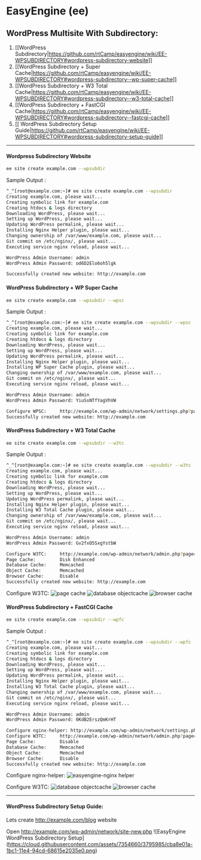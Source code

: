 # **EasyEngine (ee)**

## WordPress Multisite With Subdirectory:

1. [[WordPress Subdirectory|https://github.com/rtCamp/easyengine/wiki/EE-WPSUBDIRECTORY#wordpress-subdirectory-website]]
1. [[WordPress Subdirectory + Super Cache|https://github.com/rtCamp/easyengine/wiki/EE-WPSUBDIRECTORY#wordpress-subdirectory--wp-super-cache]]
1. [[WordPress Subdirectory + W3 Total Cache|https://github.com/rtCamp/easyengine/wiki/EE-WPSUBDIRECTORY#wordpress-subdirectory--w3-total-cache]]
1. [[WordPress Subdirectory + FastCGI Cache|https://github.com/rtCamp/easyengine/wiki/EE-WPSUBDIRECTORY#wordpress-subdirectory--fastcgi-cache]]
1. [[ WordPress Subdirectory Setup Guide|https://github.com/rtCamp/easyengine/wiki/EE-WPSUBDIRECTORY#wordpress-subdirectory-setup-guide]]

***
#### **Wordpress Subdirectory Website**
```bash
ee site create example.com --wpsubdir
```
Sample Output : 
```bash
^_^[root@example.com:~]# ee site create example.com --wpsubdir
Creating example.com, please wait...
Creating symbolic link for example.com
Creating htdocs & logs directory
Downloading WordPress, please wait...
Setting up WordPress, please wait...
Updating WordPress permalink, please wait...
Installing Nginx Helper plugin, please wait...
Changing ownership of /var/www/example.com, please wait...
Git commit on /etc/nginx/, please wait...
Executing service nginx reload, please wait...

WordPress Admin Username: admin
WordPress Admin Password: od6D2Elo6oh5lgk

Successfully created new website: http://example.com
```
#### **WordPress Subdirectory + WP Super Cache**
```bash
ee site create example.com --wpsubdir --wpsc
```
Sample Output : 
```bash
^_^[root@example.com:~]# ee site create example.com --wpsubdir --wpsc
Creating example.com, please wait...
Creating symbolic link for example.com
Creating htdocs & logs directory
Downloading WordPress, please wait...
Setting up WordPress, please wait...
Updating WordPress permalink, please wait...
Installing Nginx Helper plugin, please wait...
Installing WP Super Cache plugin, please wait...
Changing ownership of /var/www/example.com, please wait...
Git commit on /etc/nginx/, please wait...
Executing service nginx reload, please wait...

WordPress Admin Username: admin
WordPress Admin Password: YiuSsNTfYagVhVW

Configure WPSC:		http://example.com/wp-admin/network/settings.php?page=wpsupercache
Successfully created new website: http://example.com
```

#### **WordPress Subdirectory + W3 Total Cache**
```bash
ee site create example.com --wpsubdir --w3tc
```
Sample Output : 
```bash
^_^[root@example.com:~]# ee site create example.com --wpsubdir --w3tc
Creating example.com, please wait...
Creating symbolic link for example.com
Creating htdocs & logs directory
Downloading WordPress, please wait...
Setting up WordPress, please wait...
Updating WordPress permalink, please wait...
Installing Nginx Helper plugin, please wait...
Installing W3 Total Cache plugin, please wait...
Changing ownership of /var/www/example.com, please wait...
Git commit on /etc/nginx/, please wait...
Executing service nginx reload, please wait...

WordPress Admin Username: admin
WordPress Admin Password: Gv2fxO5SxgYstbW

Configure W3TC:		http://example.com/wp-admin/network/admin.php?page=w3tc_general
Page Cache:		    Disk Enhanced
Database Cache:		Memcached
Object Cache:		Memcached
Browser Cache:		Disable
Successfully created new website: http://example.com

```
Configure W3TC: 
![page cache](https://cloud.githubusercontent.com/assets/7354660/3731529/ea4989b8-16ec-11e4-9d28-a22e8ed53948.png)
![database objectcache](https://cloud.githubusercontent.com/assets/7354660/3731535/3d7aa3f6-16ed-11e4-9331-68dc8b35365b.png)
![browser cache](https://cloud.githubusercontent.com/assets/7354660/3731528/ea483ca2-16ec-11e4-828e-fde693003668.png)

#### **WordPress Subdirectory + FastCGI Cache**
```bash
ee site create example.com --wpsubdir --wpfc
```
Sample Output : 
```bash
^_^[root@example.com:~]# ee site create example.com --wpsubdir --wpfc
Creating example.com, please wait...
Creating symbolic link for example.com
Creating htdocs & logs directory
Downloading WordPress, please wait...
Setting up WordPress, please wait...
Updating WordPress permalink, please wait...
Installing Nginx Helper plugin, please wait...
Installing W3 Total Cache plugin, please wait...
Changing ownership of /var/www/example.com, please wait...
Git commit on /etc/nginx/, please wait...
Executing service nginx reload, please wait...

WordPress Admin Username: admin
WordPress Admin Password: 0KdB2ErszQmKrHT

Configure nginx-helper:	http://example.com/wp-admin/network/settings.php?page=nginx
Configure W3TC:		http://example.com/wp-admin/network/admin.php?page=w3tc_general
Page Cache:		    Disable
Database Cache:		Memcached
Object Cache:		Memcached
Browser Cache:		Disable
Successfully created new website: http://example.com
```
Configure nginx-helper:
![easyengine-nginx helper](https://cloud.githubusercontent.com/assets/7354660/3746458/b33586d8-17bf-11e4-920a-718d9bc28e39.png)

Configure W3TC:
![database objectcache](https://cloud.githubusercontent.com/assets/7354660/3731535/3d7aa3f6-16ed-11e4-9331-68dc8b35365b.png)
![browser cache](https://cloud.githubusercontent.com/assets/7354660/3731528/ea483ca2-16ec-11e4-828e-fde693003668.png)

***
#### WordPress Subdirectory Setup Guide:
Lets create http://example.com/blog website

Open http://example.com/wp-admin/network/site-new.php
![EasyEngine WordPress Subdirectory Setup] (https://cloud.githubusercontent.com/assets/7354660/3795985/cba8e01a-1bc1-11e4-94cd-68615e2035e0.png)

